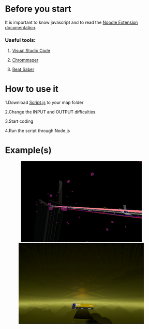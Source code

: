 # Before you start
 It is important to know javascript and to read the [Noodle Extension documentation](https://www.google.com/search?client=firefox-b-d&q=ducomentation).

### Useful tools:
1. [Visual Studio Code](https://code.visualstudio.com/Download)

2. [Chrommaper](https://github.com/Caeden117/ChroMapper)

3. [Beat Saber](https://beatsaber.com/)


# How to use it
1.Download [Script.js](./Script.js) to your map folder

2.Change the INPUT and OUTPUT difficulties

3.Start coding

4.Run the script through Node.js

# Example(s)

<p align="center">
  <img src="./Images/Example1.PNG" width="400">
  <img src="./Images/Example2.PNG" width="414">
</p>
